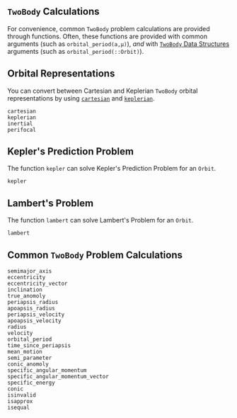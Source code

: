 ## `TwoBody` Calculations

For convenience, common `TwoBody` problem calculations are provided through functions. 
Often, these functions are provided with common arguments (such as `orbital_period(a,μ)`), _and_ with [`TwoBody` Data Structures](@ref) arguments (such as `orbital_period(::Orbit)`).

## Orbital Representations

You can convert between Cartesian and Keplerian `TwoBody` orbital representations by using [`cartesian`](@ref) and [`keplerian`](@ref).

```@docs
cartesian
keplerian
inertial
perifocal
```

## Kepler's Prediction Problem

The function `kepler` can solve Kepler's Prediction Problem for an `Orbit`.

```@docs
kepler
```

## Lambert's Problem

The function `lambert` can solve Lambert's Problem for an `Orbit`.

```@docs
lambert
```

## Common `TwoBody` Problem Calculations

```@docs
semimajor_axis
eccentricity
eccentricity_vector
inclination
true_anomoly
periapsis_radius
apoapsis_radius
periapsis_velocity
apoapsis_velocity
radius
velocity
orbital_period
time_since_periapsis
mean_motion
semi_parameter
conic_anomoly
specific_angular_momentum
specific_angular_momentum_vector
specific_energy
conic
isinvalid
isapprox
isequal
```